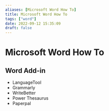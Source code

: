 ```yaml
---
aliases: [Microsoft Word How To]
title: Microsoft Word How To
tags: ["word"]
date: 2022-09-12 15:35:09
draft: false
---
```


# Microsoft Word How To

## Word Add-in

- LanguageTool
- Grammarly
- WriteBetter
- Power Thesaurus
- Paperpal
